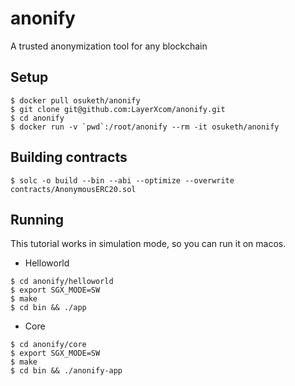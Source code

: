 # anonify
A trusted anonymization tool for any blockchain

## Setup
```
$ docker pull osuketh/anonify
$ git clone git@github.com:LayerXcom/anonify.git
$ cd anonify
$ docker run -v `pwd`:/root/anonify --rm -it osuketh/anonify
```

## Building contracts
```
$ solc -o build --bin --abi --optimize --overwrite contracts/AnonymousERC20.sol
```

## Running
This tutorial works in simulation mode, so you can run it on macos.

* Helloworld

```
$ cd anonify/helloworld
$ export SGX_MODE=SW
$ make
$ cd bin && ./app
```

* Core

```
$ cd anonify/core
$ export SGX_MODE=SW
$ make
$ cd bin && ./anonify-app
```

